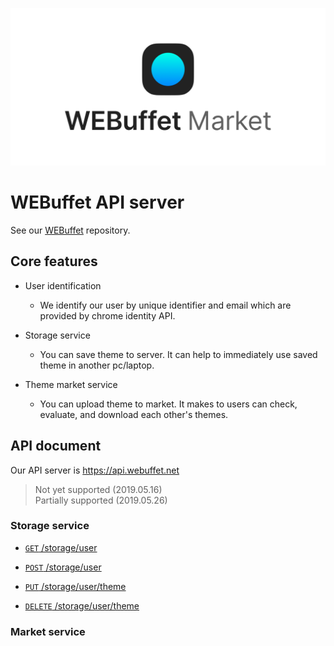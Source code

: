 ![Getting started](./img/webuffet_market_banner.png)


# WEBuffet API server

See our [WEBuffet](https://github.com/CAU-OSS-2019/webuffet) repository.


## Core features

- User identification
  - We identify our user by unique identifier and email which are provided by chrome identity API.
  
- Storage service
  - You can save theme to server. It can help to immediately use saved theme in another pc/laptop.

- Theme market service  
  - You can upload theme to market. It makes to users can check, evaluate, and download each other's themes.


## API document

Our API server is https://api.webuffet.net  
> Not yet supported (2019.05.16)  
> Partially supported (2019.05.26)


### Storage service

- [<code>GET</code> /storage/user](./API_DOCUMENT/storage/GET_storage_user_id.md)

- [<code>POST</code> /storage/user](./API_DOCUMENT/storage/POST_storage_user_id.md)

- [<code>PUT</code> /storage/user/theme](./API_DOCUMENT/storage/PUT_storage_user_id_theme_id.md)

- [<code>DELETE</code> /storage/user/theme](./API_DOCUMENT/storage/DELETE_storage_user_id_theme_id.md)


### Market service
